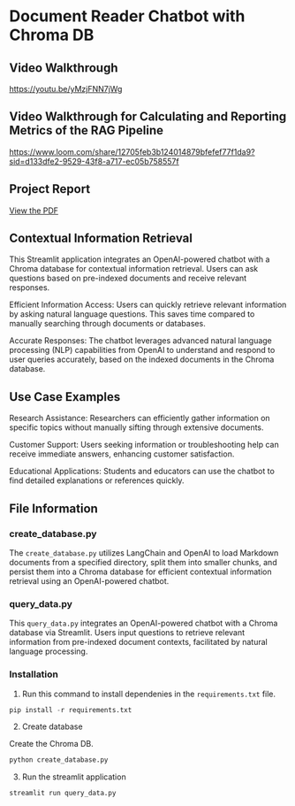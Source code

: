 # Document Reader Chatbot with Chroma DB

## Video Walkthrough

https://youtu.be/yMzjFNN7jWg

## Video Walkthrough for Calculating and Reporting Metrics of the RAG Pipeline 

https://www.loom.com/share/12705feb3b124014879bfefef77f1da9?sid=d133dfe2-9529-43f8-a717-ec05b758557f

## Project Report
[View the PDF](Project%20Report.pdf)

## Contextual Information Retrieval

This Streamlit application integrates an OpenAI-powered chatbot with a Chroma database for contextual information retrieval. Users can ask questions based on pre-indexed documents and receive relevant responses.

Efficient Information Access: Users can quickly retrieve relevant information by asking natural language questions. This saves time compared to manually searching through documents or databases.

Accurate Responses: The chatbot leverages advanced natural language processing (NLP) capabilities from OpenAI to understand and respond to user queries accurately, based on the indexed documents in the Chroma database.

## Use Case Examples
Research Assistance: Researchers can efficiently gather information on specific topics without manually sifting through extensive documents.

Customer Support: Users seeking information or troubleshooting help can receive immediate answers, enhancing customer satisfaction.

Educational Applications: Students and educators can use the chatbot to find detailed explanations or references quickly.

## File Information

### create_database.py

The `create_database.py` utilizes LangChain and OpenAI to load Markdown documents from a specified directory, split them into smaller chunks, and persist them into a Chroma database for efficient contextual information retrieval using an OpenAI-powered chatbot.

### query_data.py

This `query_data.py` integrates an OpenAI-powered chatbot with a Chroma database via Streamlit. Users input questions to retrieve relevant information from pre-indexed document contexts, facilitated by natural language processing.

### Installation

1. Run this command to install dependenies in the `requirements.txt` file. 

```python
pip install -r requirements.txt
```

2. Create database

Create the Chroma DB.

```python
python create_database.py
```

3. Run the streamlit application

```python
streamlit run query_data.py
```



